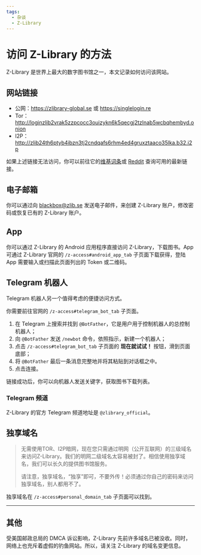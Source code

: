 ```yaml
---
tags:
  - 杂谈
  - Z-Library
---
```


# 访问 Z-Library 的方法

Z-Library 是世界上最大的数字图书馆之一，本文记录如何访问该网站。

## 网站链接

- 公网：<https://zlibrary-global.se> 或 <https://singlelogin.re>
- Tor：<http://loginzlib2vrak5zzpcocc3ouizykn6k5qecgj2tzlnab5wcbqhembyd.onion>
- I2P：<http://zlib24th6ptyb4ibzn3tj2cndqafs6rhm4ed4gruxztaaco35lka.b32.i2p>

如果上述链接无法访问，你可以前往它的[维基词条][wiki]或 [Reddit] 查询可用的最新链接。

[wiki]: https://en.wikipedia.org/wiki/Z-Library
[Reddit]: https://www.reddit.com/r/zlibrary

## 电子邮箱

你可以通过向 [blackbox@zlib.se] 发送电子邮件，来创建 Z-Library 账户，修改密码或恢复已有的 Z-Library 账户。

[blackbox@zlib.se]: mailto:blackbox@zlib.se

## App

你可以通过 Z-Library 的 Android 应用程序直接访问 Z-Library，下载图书。App 可通过 Z-Library 官网的 `/z-access#android_app_tab` 子页面下载获得，登陆 App 需要输入或扫描此页面列出的 Token 或二维码。

## Telegram 机器人

Telegram 机器人另一个值得考虑的便捷访问方式。

你需要前往官网的 `/z-access#telegram_bot_tab` 子页面。

1. 在 Telegram 上搜索并找到 `@BotFather`，它是用户用于控制机器人的总控制机器人；
2. 向 `@BotFather` 发送 `/newbot` 命令，依照指示，新建一个机器人；
3. 点击 `/z-access#telegram_bot_tab` 子页面的 **现在就试试！** 按钮，滑到页面底部；
4. 将 `@BotFather` 最后一条消息完整地并将其粘贴到对话框之中。
5. 点击连接。

链接成功后，你可以向机器人发送关键字，获取图书下载列表。

### Telegram 频道

Z-Library 的官方 Telegram 频道地址是 `@zlibrary_official`。

## 独享域名

> 无需使用TOR、I2P暗网，现在您只需通过明网（公开互联网）的三级域名来访问Z-Library。我们的明网二级域名太容易被封了。相信使用独享域名，我们可以长久的提供图书馆服务。
>
> 请注意，独享域名，“独享”即可，不要外传！必须通过你自己的密码来访问独享域名，别人都用不了。

独享域名在 `/z-access#personal_domain_tab` 子页面可以找到。

----

## 其他

受美国邮政总局的 DMCA 诉讼影响，Z-Library 先前许多域名已被没收。同时，网络上也充斥着虚假的钓鱼网站。所以，请关注 Z-Library 的域名变更信息。